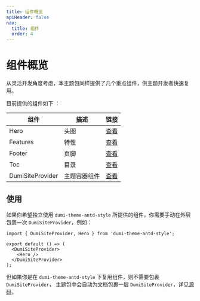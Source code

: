 ```yaml
---
title: 组件概览
apiHeader: false
nav:
  title: 组件
  order: 4
---
```


# 组件概览

从灵活开发角度考虑，本主题包同样提供了几个重点组件，供主题开发者快速复用。

目前提供的组件如下 ：

| 组件             | 描述         | 链接                         |
| ---------------- | ------------ | ---------------------------- |
| Hero             | 头图         | [查看](/components/hero)     |
| Features         | 特性         | [查看](/components/features) |
| Footer           | 页脚         | [查看](/components/Footer)   |
| Toc              | 目录         | [查看](/components/Toc)      |
| DumiSiteProvider | 主题容器组件 | [查看](/components/Toc)      |

## 使用

如果你希望独立使用 `dumi-theme-antd-style` 所提供的组件，你需要手动在外层包裹一次 `DumiSiteProvider`，例如：

```tsx | pure
import { DumiSiteProvider, Hero } from 'dumi-theme-antd-style';

export default () => (
  <DumiSiteProvider>
    <Hero />
  </DumiSiteProvider>
);
```

但如果你是在 `dumi-theme-antd-style` 下复用组件，则不需要包裹 `DumiSiteProvider`， 主题包中会自动为文档包裹一层 `DumiSiteProvider`，详见[源码](https://github.com/arvinxx/dumi-theme-antd-style/blob/master/src/layouts/DocLayout/index.tsx#L58)。
